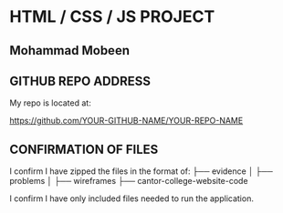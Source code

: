 # HTML / CSS / JS PROJECT

## Mohammad Mobeen

## GITHUB REPO ADDRESS

My repo is located at:

https://github.com/YOUR-GITHUB-NAME/YOUR-REPO-NAME

## CONFIRMATION OF FILES

I confirm I have zipped the files in the format of:
├── evidence
│   ├── problems
│   ├── wireframes
├── cantor-college-website-code

I confirm I have only included files needed to run the application.
